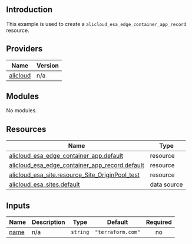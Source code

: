 ## Introduction

This example is used to create a `alicloud_esa_edge_container_app_record` resource.

<!-- BEGIN_TF_DOCS -->
## Providers

| Name | Version |
|------|---------|
| <a name="provider_alicloud"></a> [alicloud](#provider\_alicloud) | n/a |

## Modules

No modules.

## Resources

| Name | Type |
|------|------|
| [alicloud_esa_edge_container_app.default](https://registry.terraform.io/providers/aliyun/alicloud/latest/docs/resources/esa_edge_container_app) | resource |
| [alicloud_esa_edge_container_app_record.default](https://registry.terraform.io/providers/aliyun/alicloud/latest/docs/resources/esa_edge_container_app_record) | resource |
| [alicloud_esa_site.resource_Site_OriginPool_test](https://registry.terraform.io/providers/aliyun/alicloud/latest/docs/resources/esa_site) | resource |
| [alicloud_esa_sites.default](https://registry.terraform.io/providers/aliyun/alicloud/latest/docs/data-sources/esa_sites) | data source |

## Inputs

| Name | Description | Type | Default | Required |
|------|-------------|------|---------|:--------:|
| <a name="input_name"></a> [name](#input\_name) | n/a | `string` | `"terraform.com"` | no |
<!-- END_TF_DOCS -->
